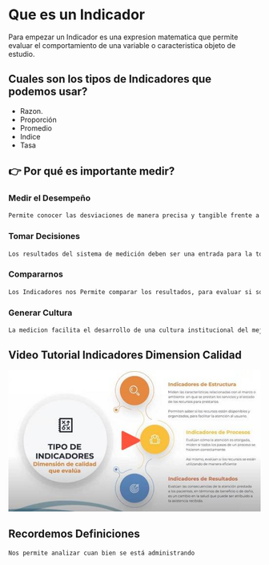 # Que es un Indicador

Para empezar un Indicador es una expresion matematica que permite evaluar el comportamiento de una variable o caracteristica objeto de estudio.

## **Cuales son los tipos de Indicadores que podemos usar?**
- Razon. 
- Proporción
- Promedio
- Indice
- Tasa

## **👉 Por qué es importante medir?**

### **Medir el Desempeño**
```bash
Permite conocer las desviaciones de manera precisa y tangible frente a las metas propuestas y facilita conocer sus causas.
```
### **Tomar Decisiones**
```bash
Los resultados del sistema de medición deben ser una entrada para la toma de decisiones y los procesos de mejoramiento institucional.
```

### **Compararnos**
```bash
Los Indicadores nos Permite comparar los resultados, para evaluar si somos eficientes, eficaces y efectivos.
```

### **Generar Cultura**
```bash
La medicion facilita el desarrollo de una cultura institucional del mejoramiento basado en hechos y datos.
```

## Video Tutorial Indicadores Dimension Calidad
[![YouTube Video](https://raw.githubusercontent.com/rizagal/predcitivocronicas/main/indicadoresdimcalidad.jpg)](https://www.youtube.com/watch?v=cUw-rOYt1pE&t=58s)

## **Recordemos Definiciones**
```bash
Nos permite analizar cuan bien se está administrando
```
